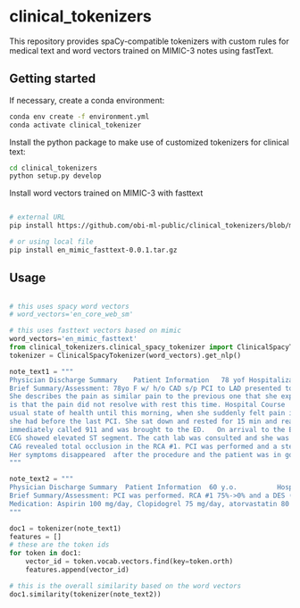 # clinical_tokenizers
This repository provides spaCy-compatible tokenizers with custom rules for medical text and word vectors trained on MIMIC-3 notes using fastText.


## Getting started

If necessary, create a conda environment:
```bash
conda env create -f environment.yml
conda activate clinical_tokenizer
```

Install the python package to make use of customized tokenizers for clinical text:
```bash
cd clinical_tokenizers
python setup.py develop
```

Install word vectors trained on MIMIC-3 with fasttext
```bash

# external URL
pip install https://github.com/obi-ml-public/clinical_tokenizers/blob/main/spacy_models/3.3.0/en_mimic_fasttext-0.0.1/dist/en_mimic_fasttext-0.0.1.tar.gz

# or using local file
pip install en_mimic_fasttext-0.0.1.tar.gz 
```

## Usage

```python

# this uses spacy word vectors
# word_vectors='en_core_web_sm'

# this uses fasttext vectors based on mimic
word_vectors='en_mimic_fasttext'
from clinical_tokenizers.clinical_spacy_tokenizer import ClinicalSpacyTokenizer
tokenizer = ClinicalSpacyTokenizer(word_vectors).get_nlp()

note_text1 = """
Physician Discharge Summary    Patient Information   78 yof Hospitalization Summary   Diagnoses: Unstable Angina
Brief Summary/Assessment: 78yo F w/ h/o CAD s/p PCI to LAD presented to the ER with acute onset chest pain. 
She describes the pain as similar pain to the previous one that she experienced before the last PCI. The difference 
is that the pain did not resolve with rest this time. Hospital Course    Hospital Course:  HPI: Patient was in her 
usual state of health until this morning, when she suddenly felt pain in the chest, which was similar to the pain that 
she had before the last PCI. She sat down and rested for 15 min and realized that the pain was not getting better. She 
immediately called 911 and was brought to the ED.   On arrival to the ED, she still had chest pain at the same level. 
ECG showed elevated ST segment. The cath lab was consulted and she was transferred for CAG/PCI.
CAG revealed total occlusion in the RCA #1. PCI was performed and a stent was placed.
Her symptoms disappeared  after the procedure and the patient was in good condition until discharged.
"""

note_text2 = """
Physician Discharge Summary  Patient Information  60 y.o.          Hospitalization Summary   Diagnoses: for PCI (stable)
Brief Summary/Assessment: PCI was performed. RCA #1 75%->0% and a DES (XIENCE 2.5mm x 15 mm) was placed.
Medication: Aspirin 100 mg/day, Clopidogrel 75 mg/day, atorvastatin 80 mg /day
"""

doc1 = tokenizer(note_text1)
features = []
# these are the token ids
for token in doc1:
    vector_id = token.vocab.vectors.find(key=token.orth)
    features.append(vector_id)

# this is the overall similarity based on the word vectors
doc1.similarity(tokenizer(note_text2))

```